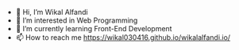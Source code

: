- 👋 Hi, I’m Wikal Alfandi
- 👀 I’m interested in Web Programming
- 🌱 I’m currently learning Front-End Development
- 📫 How to reach me https://wikal030416.github.io/wikalalfandi.io/

<!---
Wikal030416/Wikal030416 is a ✨ special ✨ repository because its `README.md` (this file) appears on your GitHub profile.
You can click the Preview link to take a look at your changes. 
- 💞️ I’m looking to collaborate on ...
--->

